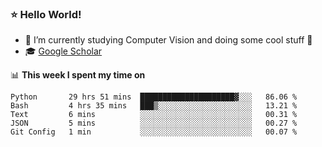 ### ⭐️ Hello World!

<!--
**hologerry/hologerry** is a ✨ _special_ ✨ repository because its `README.md` (this file) appears on your GitHub profile.

Here are some ideas to get you started:

- 🔭 I’m currently working and studying on Computer Vision
- 🌱 I’m currently learning at Peking University
- 💬 Ask me about 
- 📫 How to reach me: E-mail
- 😄 Pronouns: he/his
- ⚡ Fun fact: Music is the Power
-->


- 🔭 I’m currently studying Computer Vision and doing some cool stuff 🤖
- 🎓 [Google Scholar](https://scholar.google.com/citations?user=3ykqW9wAAAAJ&hl=en)


📊 **This week I spent my time on**

<!--START_SECTION:waka-->
```text
Python       29 hrs 51 mins  █████████████████████▓░░░   86.06 % 
Bash         4 hrs 35 mins   ███▒░░░░░░░░░░░░░░░░░░░░░   13.21 % 
Text         6 mins          ░░░░░░░░░░░░░░░░░░░░░░░░░   00.31 % 
JSON         5 mins          ░░░░░░░░░░░░░░░░░░░░░░░░░   00.27 % 
Git Config   1 min           ░░░░░░░░░░░░░░░░░░░░░░░░░   00.07 % 
```
<!--END_SECTION:waka-->
